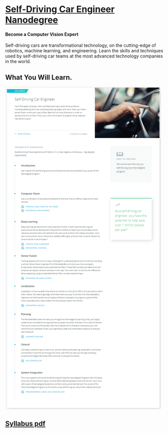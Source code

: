 # [Self-Driving Car Engineer Nanodegree](https://www.udacity.com/course/self-driving-car-engineer-nanodegree--nd013) 


#### Become a Computer Vision Expert
<p>Self-driving cars are transformational technology, on the cutting-edge of robotics, machine learning, and engineering. Learn the skills and techniques used by self-driving car teams at the most advanced technology companies in the world.</p>

## What You Will Learn.



![DLND outline](asset/outline.png)



## [Syllabus pdf](https://d20vrrgs8k4bvw.cloudfront.net/documents/en-US/Self-Driving+Car+Nanodegree+Syllabus.pdf)